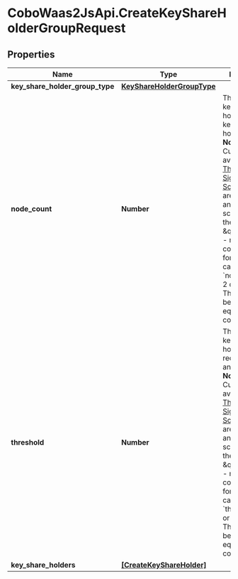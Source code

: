 # CoboWaas2JsApi.CreateKeyShareHolderGroupRequest

## Properties

Name | Type | Description | Notes
------------ | ------------- | ------------- | -------------
**key_share_holder_group_type** | [**KeyShareHolderGroupType**](KeyShareHolderGroupType.md) |  | 
**node_count** | **Number** | The number of key share holders in this key share holder group.  **Notes:** 1. Currently, the available [Threshold Signature Schemes (TSS)](https://manuals.cobo.com/en/portal/mpc-wallets/introduction#threshold-signature-scheme-tss) are 2-2, 2-3, and 3-3 schemes (in the \&quot;threshold - node count\&quot; format), so you can only set &#x60;node_count&#x60; to 2 or 3.   2. Threshold must be less than or equal to node count.  | 
**threshold** | **Number** | The number of key share holders required to sign an operation.  **Notes:** 1. Currently, the available [Threshold Signature Schemes (TSS)](https://manuals.cobo.com/en/portal/mpc-wallets/introduction#threshold-signature-scheme-tss) are 2-2, 2-3, and 3-3 schemes (in the \&quot;threshold - node count\&quot; format), so you can only set &#x60;threshold&#x60; to 2 or 3.   2. Threshold must be less than or equal to node count.  | 
**key_share_holders** | [**[CreateKeyShareHolder]**](CreateKeyShareHolder.md) |  | 


